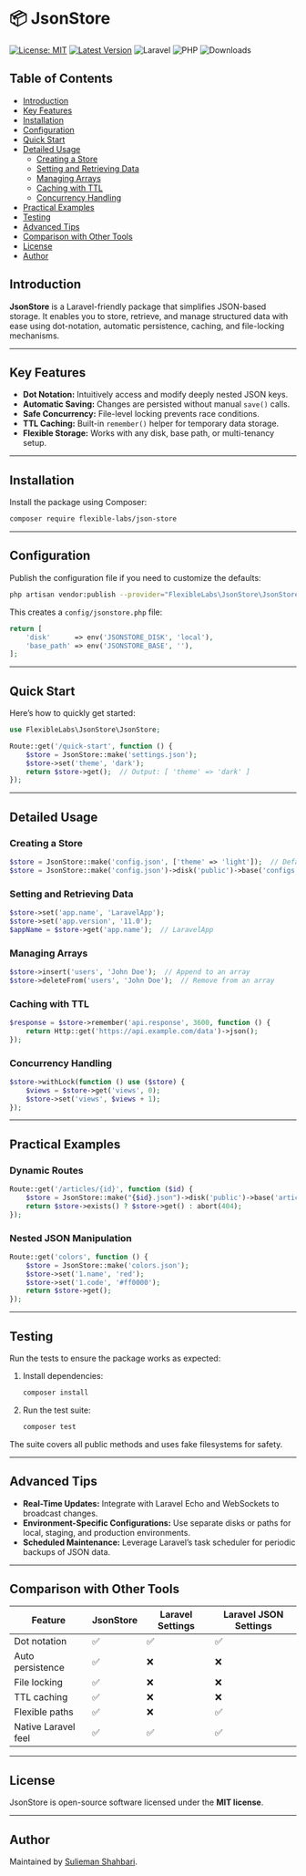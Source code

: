 # 📦 JsonStore

[![License: MIT](https://img.shields.io/badge/License-MIT-yellow.svg)](LICENSE)
[![Latest Version](https://img.shields.io/packagist/v/flexible-labs/json-store.svg)](https://packagist.org/packages/flexible-labs/json-store)
![Laravel](https://img.shields.io/badge/Laravel-10%2B-red)
![PHP](https://img.shields.io/badge/PHP-8.1%2B-blue)
![Downloads](https://img.shields.io/packagist/dt/flexible-labs/json-store)


## Table of Contents  

- [Introduction](#introduction)  
- [Key Features](#key-features)  
- [Installation](#installation)  
- [Configuration](#configuration)  
- [Quick Start](#quick-start)  
- [Detailed Usage](#detailed-usage)  
  - [Creating a Store](#creating-a-store)  
  - [Setting and Retrieving Data](#setting-and-retrieving-data)  
  - [Managing Arrays](#managing-arrays)  
  - [Caching with TTL](#caching-with-ttl)  
  - [Concurrency Handling](#concurrency-handling)  
- [Practical Examples](#practical-examples)  
- [Testing](#testing)  
- [Advanced Tips](#advanced-tips)  
- [Comparison with Other Tools](#comparison-with-other-tools)  
- [License](#license)  
- [Author](#author)  


## Introduction  

**JsonStore** is a Laravel-friendly package that simplifies JSON-based storage. It enables you to store, retrieve, and manage structured data with ease using dot-notation, automatic persistence, caching, and file-locking mechanisms.  

---

## Key Features  

- **Dot Notation:** Intuitively access and modify deeply nested JSON keys.  
- **Automatic Saving:** Changes are persisted without manual `save()` calls.  
- **Safe Concurrency:** File-level locking prevents race conditions.  
- **TTL Caching:** Built-in `remember()` helper for temporary data storage.  
- **Flexible Storage:** Works with any disk, base path, or multi-tenancy setup.  

---

## Installation  

Install the package using Composer:  

```bash  
composer require flexible-labs/json-store  
```  

---

## Configuration  

Publish the configuration file if you need to customize the defaults:  

```bash  
php artisan vendor:publish --provider="FlexibleLabs\JsonStore\JsonStoreServiceProvider"  
```  

This creates a `config/jsonstore.php` file:  

```php  
return [  
    'disk'      => env('JSONSTORE_DISK', 'local'),  
    'base_path' => env('JSONSTORE_BASE', ''),  
];  
```  

---

## Quick Start  

Here’s how to quickly get started:  

```php  
use FlexibleLabs\JsonStore\JsonStore;  

Route::get('/quick-start', function () {  
    $store = JsonStore::make('settings.json');  
    $store->set('theme', 'dark');  
    return $store->get();  // Output: [ 'theme' => 'dark' ]  
});  
```  

---

## Detailed Usage  

### Creating a Store  

```php  
$store = JsonStore::make('config.json', ['theme' => 'light']);  // Default data  
$store = JsonStore::make('config.json')->disk('public')->base('configs');  // Custom disk and path  
```  

### Setting and Retrieving Data  

```php  
$store->set('app.name', 'LaravelApp');  
$store->set('app.version', '11.0');  
$appName = $store->get('app.name');  // LaravelApp  
```  

### Managing Arrays  

```php  
$store->insert('users', 'John Doe');  // Append to an array  
$store->deleteFrom('users', 'John Doe');  // Remove from an array  
```  

### Caching with TTL  

```php  
$response = $store->remember('api.response', 3600, function () {  
    return Http::get('https://api.example.com/data')->json();  
});  
```  

### Concurrency Handling  

```php  
$store->withLock(function () use ($store) {  
    $views = $store->get('views', 0);  
    $store->set('views', $views + 1);  
});  
```  

---

## Practical Examples  

### Dynamic Routes  

```php  
Route::get('/articles/{id}', function ($id) {  
    $store = JsonStore::make("{$id}.json")->disk('public')->base('articles');  
    return $store->exists() ? $store->get() : abort(404);  
});  
```  

### Nested JSON Manipulation  

```php  
Route::get('colors', function () {  
    $store = JsonStore::make('colors.json');  
    $store->set('1.name', 'red');  
    $store->set('1.code', '#ff0000');  
    return $store->get();  
});  
```  

---

## Testing  

Run the tests to ensure the package works as expected:  

1. Install dependencies:  

   ```bash  
   composer install  
   ```  

2. Run the test suite:  

   ```bash  
   composer test  
   ```  

The suite covers all public methods and uses fake filesystems for safety.  

---

## Advanced Tips  

- **Real-Time Updates:** Integrate with Laravel Echo and WebSockets to broadcast changes.  
- **Environment-Specific Configurations:** Use separate disks or paths for local, staging, and production environments.  
- **Scheduled Maintenance:** Leverage Laravel’s task scheduler for periodic backups of JSON data.  

---

## Comparison with Other Tools  

| Feature                | JsonStore | Laravel Settings | Laravel JSON Settings |  
|------------------------|-----------|------------------|-----------------------|  
| Dot notation           | ✅        | ✅               | ✅                    |  
| Auto persistence       | ✅        | ❌               | ❌                    |  
| File locking           | ✅        | ❌               | ❌                    |  
| TTL caching            | ✅        | ❌               | ❌                    |  
| Flexible paths         | ✅        | ❌               | ✅                    |  
| Native Laravel feel    | ✅        | ✅               | ✅                    |  

---

## License  

JsonStore is open-source software licensed under the **MIT license**.  

---

## Author  

Maintained by [Sulieman Shahbari](https://github.com/suliemanshahbari).  
